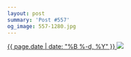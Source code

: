 ```yaml
---
layout: post
summary: 'Post #557'
og_image: 557-1280.jpg
---
```


<p>
 <time>
  <a href="/557">
   {{ page.date | date: "%B %-d, %Y" }}
  </a>
 </time>
 <a href="/557">
  <img sizes="(min-width: 700px) 50vw, calc(100vw - 2rem)" src="{{ site.assets_url }}/557-640.jpg" srcset="{{ site.assets_url }}/557-320.jpg 320w, {{ site.assets_url }}/557-640.jpg 640w, {{ site.assets_url }}/557-960.jpg 960w, {{ site.assets_url }}/557-1280.jpg 1280w"/>
 </a>
</p>
